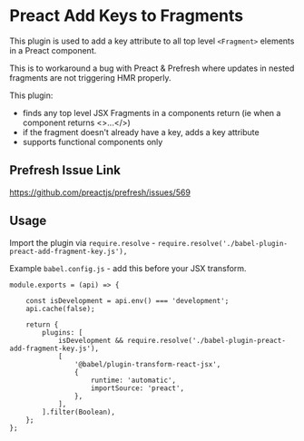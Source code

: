 ﻿# Preact Add Keys to Fragments

This plugin is used to add a key attribute to all top level `<Fragment>` elements in a Preact component.

This is to workaround a bug with Preact & Prefresh where updates in nested fragments are not triggering HMR properly.

This plugin:
- finds any top level JSX Fragments in a components return (ie when a component returns <>...</>)
- if the fragment doesn't already have a key, adds a key attribute
- supports functional components only

## Prefresh Issue Link
https://github.com/preactjs/prefresh/issues/569


## Usage

Import the plugin via `require.resolve` - `require.resolve('./babel-plugin-preact-add-fragment-key.js'),`

Example `babel.config.js` - add this before your JSX transform.


```
module.exports = (api) => {

	const isDevelopment = api.env() === 'development'; 
	api.cache(false);
	
	return {
		plugins: [
			isDevelopment && require.resolve('./babel-plugin-preact-add-fragment-key.js'),
			[
				'@babel/plugin-transform-react-jsx',
				{
					runtime: 'automatic',
					importSource: 'preact',
				},
			],
		].filter(Boolean),
	};
};
```

